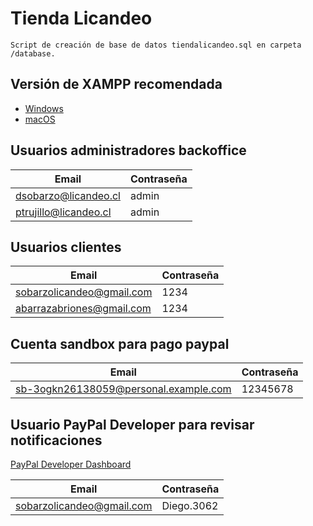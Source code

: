 # Tienda Licandeo
```
Script de creación de base de datos tiendalicandeo.sql en carpeta /database.
```
## Versión de XAMPP recomendada

 - [Windows](https://sourceforge.net/projects/xampp/files/XAMPP%20Windows/5.6.40/)
 - [macOS](https://sourceforge.net/projects/xampp/files/XAMPP%20Mac%20OS%20X/5.6.40/)

## Usuarios administradores backoffice

| Email                 | Contraseña |
| --------------------- | ---------- |
| dsobarzo@licandeo.cl  | admin      |
| ptrujillo@licandeo.cl | admin      |

## Usuarios clientes

| Email                      | Contraseña |
| -------------------------- | ---------- |
| sobarzolicandeo@gmail.com  | 1234       |
| abarrazabriones@gmail.com  | 1234       |

## Cuenta sandbox para pago paypal
| Email                                   | Contraseña |
| ----------------------------------------| ---------- |
| sb-3ogkn26138059@personal.example.com   | 12345678   |

## Usuario PayPal Developer para revisar notificaciones
[PayPal Developer Dashboard](https://developer.paypal.com/dashboard/notifications)

| Email                       | Contraseña |
| ----------------------------| ---------- |
| sobarzolicandeo@gmail.com   | Diego.3062 |
